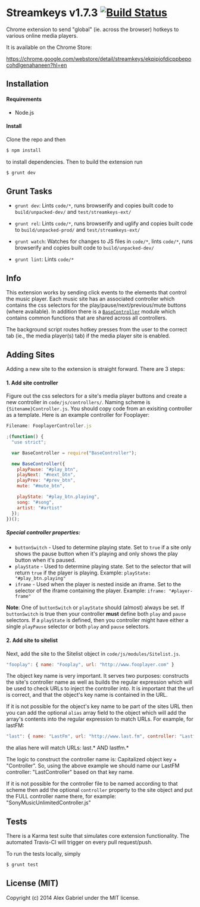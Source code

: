 # Streamkeys v1.7.3 [![Build Status](https://travis-ci.org/berrberr/streamkeys.svg?branch=master)](https://travis-ci.org/berrberr/streamkeys)

Chrome extension to send "global" (ie. across the browser) hotkeys to various online media players.

It is available on the Chrome Store:

https://chrome.google.com/webstore/detail/streamkeys/ekpipjofdicppbepocohdlgenahaneen?hl=en

## Installation

#### Requirements

- Node.js

#### Install

Clone the repo and then

```bash
$ npm install
```

to install dependencies. Then to build the extension run

```bash
$ grunt dev
```

## Grunt Tasks

- `grunt dev`: Lints `code/*`, runs browserify and copies built code to `build/unpacked-dev/` and `test/streamkeys-ext/`

- `grunt rel`: Lints `code/*`, runs browserify and uglify and copies built code to `build/unpacked-prod/` and `test/streamkeys-ext/`

- `grunt watch`: Watches for changes to JS files in `code/*`, lints `code/*`, runs browserify and copies built code to `build/unpacked-dev/`

- `grunt lint`: Lints `code/*`

## Info

This extension works by sending click events to the elements that control the music player. Each music site has an associated controller which contains the css selectors for the play/pause/next/previous/mute buttons (where available). In addition there is a [`BaseController`][0] module which contains common functions that are shared across all controllers.

The background script routes hotkey presses from the user to the correct tab (ie., the media player(s) tab) if the media player site is enabled.

## Adding Sites

Adding a new site to the extension is straight forward. There are 3 steps:

#### 1. Add site controller

Figure out the css selectors for a site's media player buttons and create a new controller in `code/js/controllers/`. Naming scheme is `{Sitename}Controller.js`. You should copy code from an exisiting controller as a template. Here is an example controller for Fooplayer:

```javascript
Filename: FooplayerController.js

;(function() {
  "use strict";

  var BaseController = require("BaseController");

  new BaseController({
    playPause: "#play_btn",
    playNext: "#next_btn",
    playPrev: "#prev_btn",
    mute: "#mute_btn",

    playState: "#play_btn.playing",
    song: "#song",
    artist: "#artist"
  });
})();
```

##### Special controller properties:

- `buttonSwitch` - Used to determine playing state. Set to `true` if a site only shows the pause button when it's playing and only shows the play button when it's paused.
- `playState` - Used to determine playing state. Set to the selector that will return `true` if the player is playing. Example: `playState: "#play_btn.playing"`
- `iframe` - Used when the player is nested inside an iframe. Set to the selector of the iframe containing the player. Example: `iframe: "#player-frame"`

**Note**: One of `buttonSwitch` or `playState` should (almost) always be set. If `buttonSwitch` is true then your controller **must** define both `play` and `pause` selectors. If a `playState` is defined, then you controller might have either a single `playPause` selector or both `play` and `pause` selectors.

#### 2. Add site to sitelist

Next, add the site to the Sitelist object in `code/js/modules/Sitelist.js`.

```javascript
"fooplay": { name: "Fooplay", url: "http://www.fooplayer.com" }
```

The object key name is very important. It serves two purposes: constructs the site's controller name as well as builds the regular expression which will be used to check URLs to inject the controller into. It is important that the url is correct, and that the object's key name is contained in the URL.

If it is not possible for the object's key name to be part of the sites URL then you can add the optional `alias` array field to the object which will add the array's contents into the regular expression to match URLs. For example, for lastFM:

```javascript
"last": { name: "LastFm", url: "http://www.last.fm", controller: "LastfmController.js", alias: ["lastfm"] }
```

the alias here will match URLs: last.* AND lastfm.*

The logic to construct the controller name is: Capitalized object key + "Controller". So, using the above example we should name our LastFM controller: "LastController" based on that key name.

If it is not possible for the controller file to be named according to that scheme then add the optional `controller` property to the site object and put the FULL controller name there, for example: "SonyMusicUnlimitedController.js"

## Tests

There is a Karma test suite that simulates core extension functionality. The automated Travis-CI will trigger on every pull request/push.

To run the tests locally, simply

```bash
$ grunt test
```

## License (MIT)

Copyright (c) 2014 Alex Gabriel under the MIT license.

[0]: https://github.com/berrberr/streamkeys/blob/master/code/js/modules/BaseController.js
